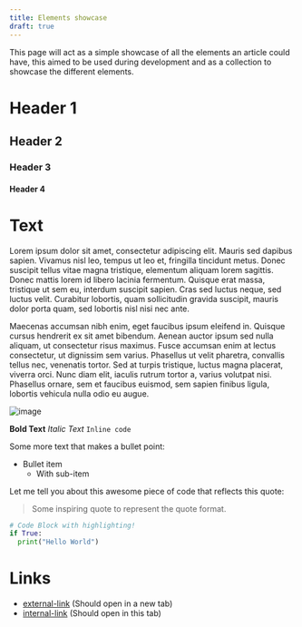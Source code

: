 ```yaml
---
title: Elements showcase
draft: true
---
```


This page will act as a simple showcase of all the elements an article could have, this aimed to be used during development and as a collection to showcase the different elements.

# Header 1
## Header 2
### Header 3
#### Header 4

# Text

Lorem ipsum dolor sit amet, consectetur adipiscing elit. Mauris sed dapibus sapien. Vivamus nisl leo, tempus ut leo et, fringilla tincidunt metus. Donec suscipit tellus vitae magna tristique, elementum aliquam lorem sagittis. Donec mattis lorem id libero lacinia fermentum. Quisque erat massa, tristique ut sem eu, interdum suscipit sapien. Cras sed luctus neque, sed luctus velit. Curabitur lobortis, quam sollicitudin gravida suscipit, mauris dolor porta quam, sed lobortis nisl nisi nec ante. 

Maecenas accumsan nibh enim, eget faucibus ipsum eleifend in. Quisque cursus hendrerit ex sit amet bibendum. Aenean auctor ipsum sed nulla aliquam, ut consectetur risus maximus. Fusce accumsan enim at lectus consectetur, ut dignissim sem varius. Phasellus ut velit pharetra, convallis tellus nec, venenatis tortor. Sed at turpis tristique, luctus magna placerat, viverra orci. Nunc diam elit, iaculis rutrum tortor a, varius volutpat nisi. Phasellus ornare, sem et faucibus euismod, sem sapien finibus ligula, lobortis vehicula nulla odio eu augue.

![image](https://via.placeholder.com/600)

**Bold Text** _Italic Text_ `Inline code`

Some more text that makes a bullet point:

- Bullet item
  - With sub-item
  
Let me tell you about this awesome piece of code that reflects this quote:
 
> Some inspiring quote to represent the quote format.

```python
# Code Block with highlighting!
if True:
  print("Hello World")
```

# Links

- [external-link](https://wiki.nickbelzer.me)
(Should open in a new tab)
- [internal-link](/)
(Should open in this tab)